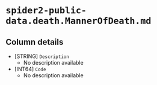 # `spider2-public-data.death.MannerOfDeath.md`

## Column details

* [STRING]    `Description`
  - No description available
* [INT64]    `Code`
  - No description available

